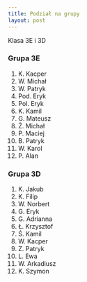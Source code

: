 ```yaml
---
title: Podział na grupy
layout: post
---
```

Klasa 3E i 3D

### Grupa 3E

1.	K. Kacper
2.	W. Michał
3.	W. Patryk
4.	Pod. Eryk
5.	Pol. Eryk
6.	K. Kamil
7.  G. Mateusz
8.	Ż. Michał
9.	P. Maciej
10.	B. Patryk
11.	W. Karol	
12.	P. Alan


### Grupa 3D

1.	K. Jakub
2.	K. Filip
3.	W. Norbert
4.	G. Eryk
5.	G. Adrianna
6.	Ł. Krzysztof
7.	Ś. Kamil
8.	W. Kacper
9.  Z. Patryk
10.	L. Ewa
11.	W. Arkadiusz
12.	K. Szymon